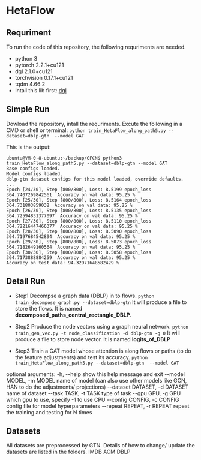 # HetaFlow



## Requriment
To run the code of this repository, the following requriments are needed.
- python          3
- pytorch         2.2.1+cu121
- dgl             2.1.0+cu121
- torchvision     0.17.1+cu121
- tqdm            4.66.2
-  Intall this lib first: [dgl](https://github.com/dmlc/dgl)

## Simple Run
Dowload the repository, intall the requriments. Excute the following in a CMD or shell or terminal:
`python train_HetaFlow_along_path5.py --dataset=dblp-gtn  --model GAT`

This is the output:
```
ubuntu@VM-0-8-ubuntu:~/backup/GFCN$ python3 train_HetaFlow_along_path5.py --dataset=dblp-gtn --model GAT
Base configs loaded.
Model configs loaded.
dblp-gtn dataset configs for this model loaded, override defaults.
...
Epoch [24/30], Step [800/800], Loss: 8.5199 epoch_loss 364.7407269842561  Accuracy on val data: 95.25 %
Epoch [25/30], Step [800/800], Loss: 8.5164 epoch_loss 364.731803859032  Accuracy on val data: 95.25 %
Epoch [26/30], Step [800/800], Loss: 8.5135 epoch_loss 364.72594831377097  Accuracy on val data: 95.25 %
Epoch [27/30], Step [800/800], Loss: 8.5110 epoch_loss 364.72216447466377  Accuracy on val data: 95.25 %
Epoch [28/30], Step [800/800], Loss: 8.5090 epoch_loss 364.7197684542894  Accuracy on val data: 95.25 %
Epoch [29/30], Step [800/800], Loss: 8.5073 epoch_loss 364.7182649160564  Accuracy on val data: 95.25 %
Epoch [30/30], Step [800/800], Loss: 8.5058 epoch_loss 364.7173888884259  Accuracy on val data: 95.25 %
Accuracy on test data: 94.32971648582429 %
```

## Detail Run
- Step1
Decompse a graph data (DBLP) in to flows.
`python train_decompose_graph.py --dataset=dblp-gtn`
It will produce a file to store the flows. It is named **decomposed_paths_central_rectangle_DBLP**.

- Step2
Produce the node vectors using a graph neural network.
`python train_gen_vec.py -t node_classification -d dblp-gtn -g 0`
It will produce a file to store node vector. It is named **logits_of_DBLP**

- Step3
Train a GAT model whose attention is along flows or paths (to do the feature adjustments) and test its accuracy.
`python train_HetaFlow_along_path5.py --dataset=dblp-gtn  --model GAT`

optional arguments:
  -h, --help            show this help message and exit
  --model MODEL, -m MODEL
                        name of model (can also use other models like GCN, HAN to do the adjustments/ projections)
  --dataset DATASET, -d DATASET
                        name of dataset
  --task TASK, -t TASK  type of task
  --gpu GPU, -g GPU     which gpu to use, specify -1 to use CPU
  --config CONFIG, -c CONFIG
                        config file for model hyperparameters
  --repeat REPEAT, -r REPEAT
                        repeat the training and testing for N times
## Datasets
All datasets are preprocessed by GTN. Details of how to change/ update the datasets are listed in the folders.
IMDB
ACM
DBLP
